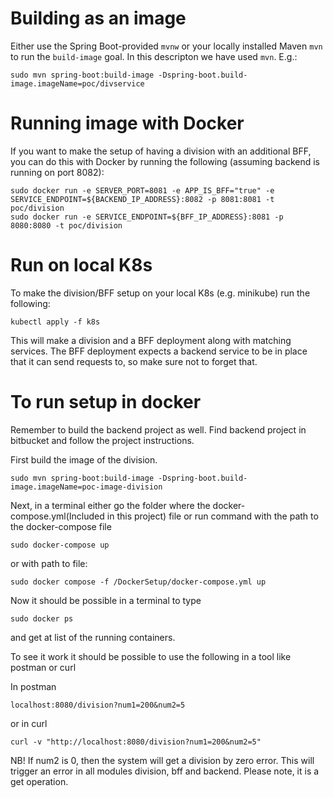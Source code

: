 # Building as an image
Either use the Spring Boot-provided `mvnw` or your locally installed Maven `mvn` to run the `build-image` goal. In this descripton we have used `mvn`.
E.g.:
```
sudo mvn spring-boot:build-image -Dspring-boot.build-image.imageName=poc/divservice
```

# Running image with Docker
If you want to make the setup of having a division with an additional BFF,
you can do this with Docker by running the following (assuming backend is running on port 8082):
```
sudo docker run -e SERVER_PORT=8081 -e APP_IS_BFF="true" -e SERVICE_ENDPOINT=${BACKEND_IP_ADDRESS}:8082 -p 8081:8081 -t poc/division
sudo docker run -e SERVICE_ENDPOINT=${BFF_IP_ADDRESS}:8081 -p 8080:8080 -t poc/division
```

# Run on local K8s
To make the division/BFF setup on your local K8s (e.g. minikube)
run the following:
```
kubectl apply -f k8s
```
This will make a division and a BFF deployment along with matching
services. The BFF deployment expects a backend service to be in place
that it can send requests to, so make sure not to forget that.

# To run setup in docker
Remember to build the backend project as well. Find backend project in bitbucket and follow the project instructions.

First build the image of the division.
```
sudo mvn spring-boot:build-image -Dspring-boot.build-image.imageName=poc-image-division
```
Next, in a terminal either go the folder where the docker-compose.yml(Included in this project) file or run command with the path to the docker-compose file
```
sudo docker-compose up
```
or with path to file:
```
sudo docker compose -f /DockerSetup/docker-compose.yml up
```

Now it should be possible in a terminal to type
```
sudo docker ps
```
and get at list of the running containers.

To see it work it should be possible to use the following in a tool like postman or curl

In postman
```
localhost:8080/division?num1=200&num2=5
```
or in curl
```
curl -v "http://localhost:8080/division?num1=200&num2=5"
```

NB! If num2 is 0, then the system will get a division by zero error. This will trigger an error in all modules division, bff and backend.
Please note, it is a get operation.

